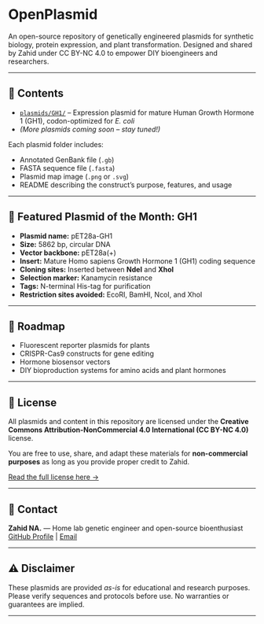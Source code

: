 # OpenPlasmid

An open-source repository of genetically engineered plasmids for synthetic biology, protein expression, and plant transformation. Designed and shared by Zahid under CC BY-NC 4.0 to empower DIY bioengineers and researchers.

---
## 📂 Contents

- [`plasmids/GH1/`](https://github.com/3pochs/OpenPlasmid/tree/main/plasmids/GH1) – Expression plasmid for mature Human Growth Hormone 1 (GH1), codon-optimized for *E. coli*  
- *(More plasmids coming soon – stay tuned!)*


Each plasmid folder includes:  
- Annotated GenBank file (`.gb`)  
- FASTA sequence file (`.fasta`)  
- Plasmid map image (`.png` or `.svg`)  
- README describing the construct’s purpose, features, and usage

---
## 🧪 Featured Plasmid of the Month: GH1

- **Plasmid name:** pET28a-GH1  
- **Size:** 5862 bp, circular DNA  
- **Vector backbone:** pET28a(+)  
- **Insert:** Mature Homo sapiens Growth Hormone 1 (GH1) coding sequence  
- **Cloning sites:** Inserted between **NdeI** and **XhoI**  
- **Selection marker:** Kanamycin resistance  
- **Tags:** N-terminal His-tag for purification  
- **Restriction sites avoided:** EcoRI, BamHI, NcoI, and XhoI

---

## 🚀 Roadmap

- Fluorescent reporter plasmids for plants  
- CRISPR-Cas9 constructs for gene editing  
- Hormone biosensor vectors  
- DIY bioproduction systems for amino acids and plant hormones

---

## 📜 License

All plasmids and content in this repository are licensed under the **Creative Commons Attribution-NonCommercial 4.0 International (CC BY-NC 4.0)** license.

You are free to use, share, and adapt these materials for **non-commercial purposes** as long as you provide proper credit to Zahid.

[Read the full license here →](https://creativecommons.org/licenses/by-nc/4.0/)

---

## 🤝 Contact

**Zahid NA.** — Home lab genetic engineer and open-source bioenthusiast  
[GitHub Profile](https://github.com/3pochs) | [Email](mailto:nassorozahid@gmail.com)

---

## ⚠️ Disclaimer

These plasmids are provided *as-is* for educational and research purposes. Please verify sequences and protocols before use. No warranties or guarantees are implied.

---
